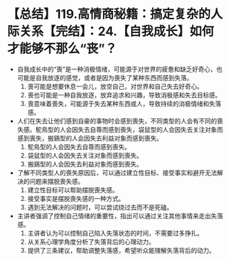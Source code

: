 # 【总结】119.高情商秘籍：搞定复杂的人际关系【完结】：24.【自我成长】如何才能够不那么“丧”？

-   自我成长中的“喪”是一种消极情绪，可能源于对世界的疲惫和缺乏好奇心，也可能是自我放逐的感觉，或者是因为喪失了某种东西而感到失落。
    1.  喪可能是想要休息一会儿，放空自己，对世界和自己失去好奇心。
    2.  喪也可能是一种自我放逐，放弃追求和兴趣，导致消极感和失去目标感。
    3.  喪意味着喪失，可能源于失去某种东西或人，导致持续的消极情绪和失落感。
-   人们在失去让他们感到自豪的事物时会感到喪失，不同类型的人会有不同的喪失感。鴕鳥型的人会因失去自尊而感到喪失，袋鼠型的人会因失去关注对象而感到喪失，搬鷄型的人会因失去利益对象而感到喪失。
    1.  鴕鳥型的人会因失去自尊而感到喪失。
    2.  袋鼠型的人会因失去关注对象而感到喪失。
    3.  搬鷄型的人会因失去利益对象而感到喪失。
-   了解不同类型人的喪失原因后，可以通过建立性目标、接受事实和避开无法解决的问题来摆脱喪失感。
    1.  建立性目标可以帮助摆脱喪失感。
    2.  接受事实是摆脱喪失感的一种方式。
    3.  遇到无法解决的问题时，可以尝试绕过去而不是死磕。
-   主讲者强调了控制自己情绪的重要性，指出可以通过关注其他事情来走出失落感。
    1.  主讲者认为可以控制自己陷入失落状态的时间，不需要过多挣扎。
    2.  从关系心理学角度分析了失落背后的心理动力。
    3.  提供了三条建议，帮助调整失落感，希望听众能理解失落背后的动力。